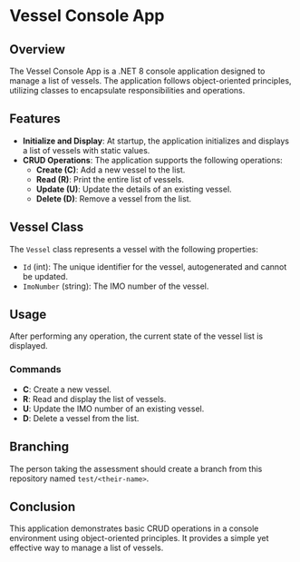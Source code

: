 # Vessel Console App

## Overview
The Vessel Console App is a .NET 8 console application designed to manage a list of vessels. The application follows object-oriented principles, utilizing classes to encapsulate responsibilities and operations.

## Features
- **Initialize and Display**: At startup, the application initializes and displays a list of vessels with static values.
- **CRUD Operations**: The application supports the following operations:
  - **Create (C)**: Add a new vessel to the list.
  - **Read (R)**: Print the entire list of vessels.
  - **Update (U)**: Update the details of an existing vessel.
  - **Delete (D)**: Remove a vessel from the list.

## Vessel Class
The `Vessel` class represents a vessel with the following properties:
- `Id` (int): The unique identifier for the vessel, autogenerated and cannot be updated.
- `ImoNumber` (string): The IMO number of the vessel.

## Usage
After performing any operation, the current state of the vessel list is displayed.

### Commands
- **C**: Create a new vessel.
- **R**: Read and display the list of vessels.
- **U**: Update the IMO number of an existing vessel.
- **D**: Delete a vessel from the list.

## Branching
The person taking the assessment should create a branch from this repository named `test/<their-name>`.

## Conclusion
This application demonstrates basic CRUD operations in a console environment using object-oriented principles. It provides a simple yet effective way to manage a list of vessels.
